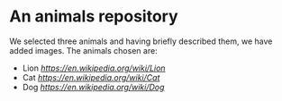 # An animals repository

We selected three animals and having briefly described them, we have added images.
The animals chosen are:

- Lion *https://en.wikipedia.org/wiki/Lion*
- Cat *https://en.wikipedia.org/wiki/Cat*
- Dog *https://en.wikipedia.org/wiki/Dog*

